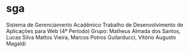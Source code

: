 # sga
Sistema de Gerenciamento Acadêmico
Trabalho de Desenvolvimento de Aplicações para Web (4º Período)
Grupo: Matheus Almada dos Santos, Lucas Silva Mattos Vieira, Marcos Potros Guilarducci, Vitório Augusto Magaldi
